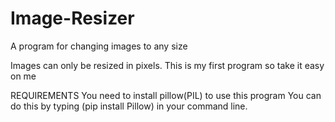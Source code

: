 # Image-Resizer
A program for changing images to any size

Images can only be resized in pixels. This is my first program so take it easy on me

REQUIREMENTS
You need to install pillow(PIL) to use this program
You can do this by typing (pip install Pillow) in your command line.
